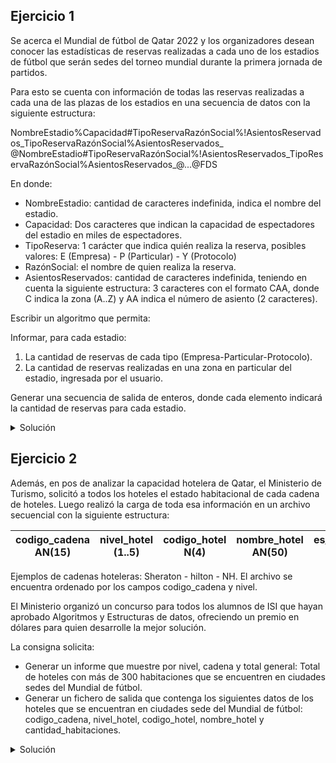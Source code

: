 ## Ejercicio 1
Se acerca el Mundial de fútbol de Qatar 2022 y los organizadores desean conocer las estadísticas de
reservas realizadas a cada uno de los estadios de fútbol que serán sedes del torneo mundial durante
la primera jornada de partidos.

Para esto se cuenta con información de todas las reservas realizadas a cada una de las plazas de los
estadios en una secuencia de datos con la siguiente estructura:

NombreEstadio%Capacidad#TipoReservaRazónSocial%!AsientosReservados_TipoReservaRazónSocial%AsientosReservados_
@NombreEstadio#TipoReservaRazónSocial%!AsientosReservados_TipoReservaRazónSocial%AsientosReservados_@...@FDS

En donde:
- NombreEstadio: cantidad de caracteres indefinida, indica el nombre del estadio.
- Capacidad: Dos caracteres que indican la capacidad de espectadores del estadio en miles de espectadores.
- TipoReserva: 1 carácter que indica quién realiza la reserva, posibles valores: E (Empresa) - P (Particular) - Y (Protocolo)
- RazónSocial: el nombre de quien realiza la reserva.
- AsientosReservados: cantidad de caracteres indefinida, teniendo en cuenta la siguiente estructura:
3 caracteres con el formato CAA, donde C indica la zona (A..Z) y AA indica el número de asiento (2 caracteres).

Escribir un algoritmo que permita:

Informar, para cada estadio:
1. La cantidad de reservas de cada tipo (Empresa-Particular-Protocolo).
2. La cantidad de reservas realizadas en una zona en particular del estadio, ingresada por el usuario.

Generar una secuencia de salida de enteros, donde cada elemento indicará la cantidad de reservas para cada estadio.


<details>
<summary>Solución</summary>

```
ACCION ejercicio ES
  AMBIENTE
    entrada: secuencia de caracter
    car: caracter
    salida: secuencia de entero
    cant_emp, cant_par, cant_pro: entero
    asientos_tot, asientos: entero
    zona: caracter
    i: N(1)
  PROCESO
    ARR(entrada); AVZ(entrada, car)
    CREAR(salida)

    cant_emp := 0; cant_par := 0; cant_pro := 0;
    asientos_tot := 0; asientos := 0;

    ESC("Ingrese un caracter de acuerdo a la zona que se desea conocer la cantidad de reservas: A-Z")
    LEER(zona)

    MIENTRA NO FDS(entrada) HACER
      MIENTRAS car <> '%' HACER
        AVZ(entrada, car)
      FIN_MIENTRAS
      AVZ(entrada, car)

      PARA i := 1 HASTA 2 HACER
        AVZ(entrada, car)
      FIN_PARA
      AVZ(entrada, car)

      SEGUN car HACER
        'E': cant_emp := cant_emp + 1
        'P': cant_par := cant_par + 1
        'Y': cant_pro := cant_pro + 1
      FIN_SEGUN
      AVZ(entrada, car)

      MIENTRAS car <> '%' HACER
        AVZ(entrada, car)
      FIN_MIENTRAS
      AVZ(entrada, car)

      MIENTRAS car <> '_' HACER
        SI car = zona ENTONCES
          asientos := asientos + 1
        FIN_SI
        asientos_tot := asientos_tot + 1
        AVZ(entrada, car)
        AVZ(entrada, car)
        AVZ(entrada, car)
      FIN_MIENTRAS
      AVZ(entrada, car)

      SEGUN car HACER
        'E': cant_emp := cant_emp + 1
        'P': cant_par := cant_par + 1
        'Y': cant_pro := cant_pro + 1
      FIN_SEGUN
      AVZ(entrada, car)

      MIENTRAS car <> '%' HACER
        AVZ(entrada, car)
      FIN_MIENTRAS
      AVZ(entrada, car)

      MIENTRAS car <> '_' HACER
        SI car = zona ENTONCES
          asientos := asientos + 1
        FIN_SI
        asientos_tot := asientos_tot + 1
        AVZ(entrada, car)
        AVZ(entrada, car)
        AVZ(entrada, car)
      FIN_MIENTRAS
      AVZ(entrada, car)
      AVZ(entrada, car)

      ESCRIBIR(salida, asientos_tot)
      ESCRIBIR("La cantidad de reservas según el tipo fueron: ")
      ESCRIBIR("Tipo 'Empresa': ", cant_emp)
      ESCRIBIR("Tipo 'Particular': ", cant_par)
      ESCRIBIR("Tipo 'Protocolo': ", cant_pro)

      ESCRIBIR("Y la cantidad de asientos reservados para la zona elegida ", zona,
      " fueron: ", asientos)

      cant_emp := 0; cant_par := 0; cant_pro := 0;
      asientos_tot := 0; asientos := 0;
    FIN_MIENTRAS

    CERRAR(entrada)
    CERRAR(salida)
FIN_ACCION
```

</details>

## Ejercicio 2
Además, en pos de analizar la capacidad hotelera de Qatar, el Ministerio de Turismo, solicitó a todos
los hoteles el estado habitacional de cada cadena de hoteles.
Luego realizó la carga de toda esa información en un archivo secuencial con la siguiente estructura:

| codigo_cadena AN(15) | nivel_hotel (1..5) | codigo_hotel N(4) | nombre_hotel AN(50) | es_ciudad_sede (logico) | cantidad_habitaciones N(4) |
|----------------------|--------------------|-------------------|---------------------|-------------------------|----------------------------|

Ejemplos de cadenas hoteleras: Sheraton - hilton - NH.
El archivo se encuentra ordenado por los campos codigo_cadena y nivel.

El Ministerio organizó un concurso para todos los alumnos de ISI que hayan aprobado Algoritmos y Estructuras de datos, ofreciendo un premio en dólares para quien desarrolle la mejor solución.

La consigna solicita:
- Generar un informe que muestre por nivel, cadena y total general: Total de hoteles con más de 300 habitaciones que se encuentren en ciudades sedes del Mundial de fútbol.
- Generar un fichero de salida que contenga los siguientes datos de los hoteles que se encuentran en ciudades sede del Mundial de fútbol: codigo_cadena, nivel_hotel, codigo_hotel, nombre_hotel y cantidad_habitaciones.

<details>
<summary>Solución</summary>

```
ACCION ejercicio2 ES
  AMBIENTE
    Cadena = REGISTRO
      codigo_cadena: AN(15)
      nivel_hotel: N(1)
      codigo_hotel: N(4)
      nombre_hotel: AN(50)
      es_ciudad_sede: logico
      cantidad_habitaciones: N(4)
    FIN_REGISTRO

    Reporte = REGISTRO
      codigo_cadena: AN(15)
      nivel_hotel: N(1)
      codigo_hotel: N(4)
      nombre_hotel: AN(50)
      cantidad_habitaciones: N(4)
    FIN_REGISTRO

    entrada: archivo de Cadena ordenado por codigo_cadena, nivel_hotel
    cad: Cadena
    salida: archivo de Reporte
    rep: Reporte

    cant_nivel, cant_cadena, cant_gral: entero
    resg_nivel: N(1)
    resg_cadena: AN(15)

    PROCEDIMIENTO corte_nivel() ES
      ESCRIBIR("La cantidad de hoteles de nivel ", resg_nivel, " con más de
      300 habitaciones y en ciudad sede es de: ", cant_nivel)
      cant_cadena := cant_cadena + cant_nivel
      cant_nivel := 0
      resg_nivel := cad.nivel_hotel
    FIN_PROCEDIMIENTO

    PROCEDIMIENTO corte_cadena() ES
      corte_nivel()
      ESCRIBIR("La cantidad de hoteles pertenecientes a la cadena ", resg_cadena,
      " que cumplen con las condiciones es de: ", cant_cadena)
      cant_gral := cant_gral + cant_cadena
      cant_cadena := 0
      resg_cadena := cad.codigo_cadena
    FIN_PROCEDIMIENTO
  PROCESO
    ABRIR E/ (entrada); LEER(entrada, cad)
    ABRIR /S (salida)

    resg_cadena := cad.codigo_cadena; resg_nivel := cod.nivel_hotel
    cant_nivel := 0; cant_cadena := 0; cant_gral := 0

    MIENTRAS NO FDA(entrada) HACER
      SI resg_cadea <> cad.codigo_cadena ENTONCES
        corte_cadena()
      CONTRARIO
        SI resg_nivel <> cad.nivel_hotel ENTONCES
          corte_nivel()
        FIN_SI
      FIN_SI

      SI cad.cantidad_habitaciones > 300 Y cad.es_ciudad_sede ENTONCES
        cant_nivel := cant_nivel + 1
      FIN_SI

      SI cad.es_ciudad_sede ENTONCES
        rep.codigo_cadena := cad.codigo_cadena
        rep.nivel_hotel := cad.nivel_hotel
        rep.codigo_hotel := cad.codigo_hotel
        rep.nombre_hotel := cad.nombre_hotel
        rep.cantidad_habitaciones := cad.cantidad_habitaciones

        ESCRIBIR(salida, rep)
      FIN_SI

      LEER(entrada, cad)
    FIN_MIENTRAS
    corte_cadena()

    ESCRIBIR("La cantidad total de hoteles ubicados en ciudades sede del
    evento y con más de 300 habitaciones es de: ", cant_gral)

    CERRAR(entrada)
    CERRAR(salida)
FIN_ACCION
```

</details>
